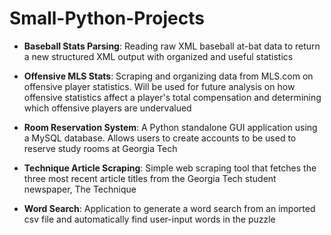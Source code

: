 # Small-Python-Projects

* **Baseball Stats Parsing**: Reading raw XML baseball at-bat data to return a new structured XML output with organized and useful statistics

* **Offensive MLS Stats**: Scraping and organizing data from MLS.com on offensive player statistics. Will be used for future analysis on how offensive statistics affect a player's total compensation and determining which offensive players are undervalued

* **Room Reservation System**: A Python standalone GUI application using a MySQL database. Allows users to create accounts to be used to reserve study rooms at Georgia Tech

* **Technique Article Scraping**: Simple web scraping tool that fetches the three most recent article titles from the Georgia Tech student newspaper, The Technique

* **Word Search**: Application to generate a word search from an imported csv file and automatically find user-input words in the puzzle
